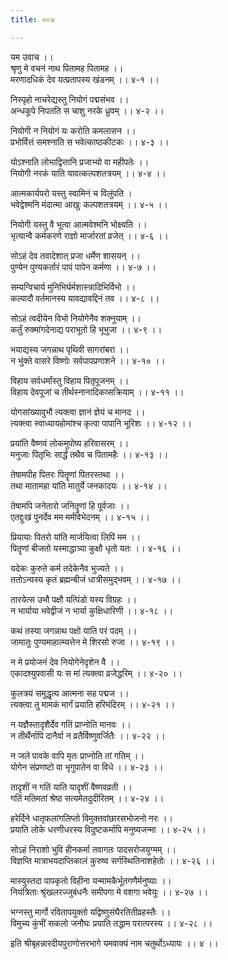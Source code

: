 ```yaml
---
title: ००४

---
```

यम उवाच ।।  
श्रृणु मे वचनं नाथ पितामह पितामह ।।  
मरणादधिकं देव यत्प्रतापस्य खंडनम् ।। ४-१ ।।  
  
निस्पृहो नाचरेद्यस्तु नियोगं पद्मसंभव ।।  
अन्धकूपे निपतति स चाशु नरके ध्रुवम् ।। ४-२ ।।  
  
नियोगी न नियोगं यः करोति कमलासन ।।  
प्रभोर्वित्तं समश्नाति स भवेत्काष्ठकीटकः ।। ४-३ ।।  
  
योऽश्नाति लोभाद्वित्तानि प्रजाभ्यो वा महीपतेः ।।  
नियोगी नरकं याति यावत्कल्पशतत्रयम् ।। ४-४ ।।  
  
आत्मकार्यपरो यस्तु स्वामिनं च विलुंपति ।  
भवेद्वेश्मनि मंदात्मा आखुः कल्पशतत्रयम् ।। ४-५ ।।  
  
नियोगी यस्तु वै भूत्वा आत्मवेश्मनि भोक्ष्यति ।।  
भृत्यान्वै कर्मकरणे राज्ञो मार्जारतां व्रजेत् ।। ४-६ ।।  
  
सोऽहं देव तवादेशात् प्रजा धर्मेण शासयन् ।।  
पुण्येन पुण्यकर्तारं पापं पापेन कर्मणा ।। ४-७ ।।  
  
सम्यग्विचार्य मुनिभिर्घर्मशास्त्रादिभिर्विभो ।।  
कल्पादौ वर्तमानस्य यावद्यावद्दिनं तव ।। ४-८ ।।  
  
सोऽहं त्वदीयेन विभो नियोगेनैव शक्नुयाम् ।।  
कर्तुं रुक्मांगदेनाद्य पराभूतो हि भूभुजा ।। ४-९ ।।  
  
भयाद्यस्य जगन्नाथ पृथिवी सागरांबरा ।।  
न भुंक्ते वासरे विष्णोः सर्वपापप्रणाशने ।। ४-१० ।।  
  
विहाय सर्वधर्मांस्तु विहाय पितृपूजनम् ।।  
विहाय देवपूजां च तीर्थस्नानादिकव्सक्रियाम् ।। ४-११ ।।  
  
योगसांख्यावुभौ त्यक्त्वा ज्ञानं ज्ञेयं च मानद ।।  
त्यक्त्वा स्वाध्यायहोमांश्च कृत्वा पापानि भूरिशः ।। ४-१२ ।।  
  
प्रयांति वैष्णवं लोकमुपोष्य हरिवासरम् ।।  
मनुजाः पितृभिः सार्द्धं तथैव च पितामहैः ।। ४-१३ ।।  
  
तेषामपीह पितरः पितॄणां पितरस्तथा ।।  
तथा मातामहा यांति मातुर्ये जनकादयः ।। ४-१४ ।।  
  
तेषामपि जनेतारो जनितॄणां हि पूर्वजाः ।।  
एतद्दुःखं पुनर्देव मम मर्मविभेदनम् ।। ४-१५ ।।  
  
प्रियायाः पितरो यांति मार्जयित्वा लिपिं मम ।।  
पितॄणां बीजतो यस्माद्धात्र्या कुक्षौ धृतो यतः ।। ४-१६ ।।  
  
यदेकः कुरुते कर्म तदेकेनैव भुज्यते ।।  
ततोऽन्यस्य कृतं ब्रह्मन्बीजं धात्रीसमुद्भवम् ।। ४-१७ ।।  
  
तारयेत्स उभौ पक्षौ यत्पिंडो यस्य विग्रहः ।।  
न भार्याया भवेद्वीजं न भार्या कुक्षिधारिणी ।। ४-१८ ।।  
  
कथं तस्या जगन्नाथ पक्षो याति परं पदम् ।।  
जामातुः पुण्यमाहात्म्यत्तेन मे शिरसो रुजा ।। ४-१९ ।।  
  
न मे प्रयोजनं देव नियोगेनेदृशेन वै ।।  
एकादश्युपवासी यः स मां त्यक्त्वा व्रजेद्धरिम् ।। ४-२० ।।  
  
कुलत्रयं समुद्धृत्य आत्मना सह पद्मज ।।  
त्यक्त्वा तु मामकं मार्गं प्रयाति हरिमंदिरम् ।। ४-२१ ।।  
  
न यज्ञैस्तादृशैर्देव गतिं प्राप्नोति मानवः ।।  
न तीर्थैर्नापि दानैर्वा न व्रतैर्विष्णुवर्जितैः ।। ४-२२ ।।  
  
न जले पावके वापि मृतः प्राप्नोति तां गतिम् ।।  
योगेन संप्रणष्टो वा भृगुपातेन वा विधे ।। ४-२३ ।।  
  
तादृशीं न गतिं याति यादृशीं वैष्णवव्रती ।।  
गतिं मतिमतां श्रेष्ठ सत्यमेतदुदीरितम् ।। ४-२४ ।।  
  
हरेर्दिने धातृफलांगलिप्तो विमुक्तवांछारसभोजनो नरः ।।  
प्रयाति लोके धरणीधरस्य विदुष्टकर्मापि मनुष्यजन्मा ।। ४-२५ ।।  
  
सोऽहं निराशो भुवि हीनकर्मा तवागतः पादसरोजयुग्मम् ।।  
विज्ञप्ति मात्राभयदाप्तिकालं कुरुष्व सर्गस्थितिनाशहेतोः ।। ४-२६ ।।  
  
मास्युस्तदा पापकृतो विहीना यन्मामकैर्भूतगणैर्मनुष्याः ।।  
नियंत्रिताः श्रृंखलरज्जुबंधनैः समीपगा मे वशगा भवेयुः ।। ४-२७ ।।  
  
भग्नस्तु मार्गो रवितापयुक्तो यद्विष्णुसंघैरतितीव्रहस्तैः ।।  
विमुच्य कुंभीं सकलो जनौघः प्रयाति तद्धाम परात्परस्य ।। ४-२८ ।।  
  
इति श्रीबृहन्नारदीयपुराणोत्तरभागे यमवाक्यं नाम चतुर्थोऽध्यायः ।। ४ ।।